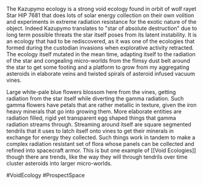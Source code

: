 The Kazupymo ecology is a strong void ecology found in orbit of wolf rayet Star HIP 7681 that does lots of solar energy collection on their own volition and experiments in extreme radiation resistance for the exotic nature of the object.  Indeed Kazupymo translates to "star of absolute destruction" due to long term possible threats the star itself poses from its latent instability.  It is an ecology that had to be rediscovered, as it was one of the ecologies that formed during the custodian invasions when explorative activity retracted.  The ecology itself mutated in the mean time, adapting itself to the radiation of the star and congealing micro-worlds from the flimsy dust belt around the star to get some footing and a platform to grow from my aggregating asteroids in elaborate veins and twisted spirals of asteroid infused vacuum vines.  

Large white-pale blue flowers blossom here from the vines, getting radiation from the star itself while diverting the gamma radiation.  Such gamma flowers have petals that are rather metallic in texture, given the iron heavy minerals that go into growing them.  More elaborate entities are radiation filled, rigid yet transparent egg shaped things that gamma radiation streams through.  Streaming around itself are square segmented tendrils that it uses to latch itself onto vines to get their minerals in exchange for energy they collected.  Such things work in tandem to make a complex radiation resistant set of flora whose panels can be collected and refined into spacecraft armor.  This is but one example of [[Void Ecologies]] though there are trends, like the way they will through tendrils over time cluster asteroids into larger micro-worlds.  

#VoidEcology 
#ProspectSpace 